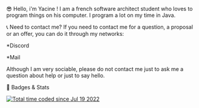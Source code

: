 😎 Hello, i'm Yacine !
I am a french software architect student who loves to program things on his computer. I program a lot on my time in Java.

📞 Need to contact me?
If you need to contact me for a question, a proposal or an offer, you can do it through my networks:

*Discord

*Mail

Although I am very sociable, please do not contact me just to ask me a question about help or just to say hello.

🦅 Badges & Stats

<a href="https://wakatime.com/@5628a1ea-e444-4f23-acc3-fce00d0543e9"><img src="https://wakatime.com/badge/user/5628a1ea-e444-4f23-acc3-fce00d0543e9.svg" alt="Total time coded since Jul 19 2022" /></a>
